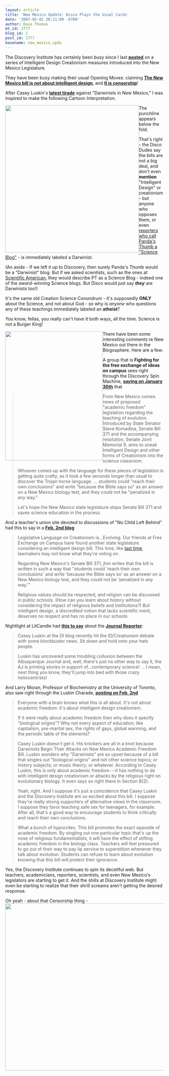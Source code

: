```yaml
---
layout: article
title: 'New Mexico Update: Disco Plays the Usual Cards'
date: '2007-02-02 20:11:00 -0700'
author: Dave Thomas
mt_id: 2777
blog_id: 2
post_id: 2777
basename: new_mexico_upda
---
```

The Discovery Institute has certainly been busy since I last **[posted](/archives/2007/01/creationism-mea.html)** on a series of Intelligent Design Creationism measures introduced into the New Mexico Legislature.

They have been busy making their usual Opening Moves: claiming **[The New Mexico bill is not about intelligent design](http://www.evolutionnews.org/2007/02/darwinists_begin_their_attacks.html#more)**, and **[It is censorship](http://nm4ifreedom.wordpress.com/2007/02/01/censorship-or-freedom-you-decide/)**!

After Casey Luskin's **[latest tirade](http://www.evolutionnews.org/2007/02/darwinists_begin_their_attacks.html)** against "Darwinists in New Mexico," I was inspired to make the following Cartoon Interpretation.

<img src="http://www.nmsr.org/luskin1.gif" alt="" width="425" height="467" style="float:left;" />

The punchline appears below the fold.

That's right - the Disco Dudes say the bills are not a big deal, and don't even **mention** "Intelligent Design" or creationism - but anyone who opposes them, or even [reporters who call Panda's Thumb a "Science Blog"](http://www.abqjournal.com/abqnews/index.php?option=com_content&amp;task=view&amp;id=2292&amp;&amp;Itemid=31) - is immediately labeled a Darwinist.

(An aside - If we left it up to Discovery, then surely Panda's Thumb would be a "Darwinist" blog.  But if we asked scientists, such as the ones at [Scientific American](http://www.sciam.com/media/ad/2005scitechwebawards.gif), they would describe PT as a Science Blog - indeed one of the _award-winning_ Science blogs.  But Disco would just say **_they_** are Darwinists too!)

It's the same old Creation Science Conundrum - it's supposedly **ONLY** about the Science, and not about God - so why is _anyone_ who questions any of these teachings immediately labeled an **atheist**?

You know, fellas, you really can't have it both ways, all the time.  Science is not a Burger King!

<img src="http://www.nmsr.org/luskin2.gif" alt="" width="310" height="409" style="float:left;" />

There have been some interesting comments re New Mexico out there in the Blogosphere.  Here are a few:

A group that is **Fighting for the free exchange of ideas on campus** sees right through the Discovery Spin Machine, **[saying on January 30th](http://www.freeexchangeoncampus.org/index.php?option=com_content&amp;task=view&amp;id=441&amp;Itemid=55)** that 


> From New Mexico comes news of proposed "academic freedom" legislation regarding the teaching of evolution.  Introduced by State Senator Steve Komadina, Senate Bill 371 and the accompanying resolution, Senate Joint Memorial 9, aims to sneak Intelligent Design and other forms of Creationism into the science classroom.
> 
> Whoever comes up with the language for these pieces of legislation is getting quite crafty, as it took a few seconds longer than usual to discover the Trojan horse language. ... students could "reach their own conclusions" and write "because the Bible says so" as an answer on a New Mexico biology test, and they could not be "penalized in any way." 
> 
> Let's hope the New Mexico state legislature stops Senate Bill 371 and saves science education in the process.

And a teacher's union site devoted to discussions of "No Child Left Behind" had this to say in a **[Feb. 2nd blog](http://www.letsgetitright.org/blog/2007/02/legislative_language_on_creati.html)**


> Legislative Language on Creationism is...Evolving.
> Our friends at Free Exchange on Campus have found another state legislature considering an intelligent design bill.  This time, like [last time](http://www.letsgetitright.org/blog/2006/06/a_trojan_horse_in_oklahoma.html), lawmakers may not know what they're voting on. 
> 
> Regarding New Mexico's Senate Bill 371, jhm writes that the bill is written in such a way that "students could 'reach their own conclusions' and write 'because the Bible says so' as an answer on a New Mexico biology test, and they could not be 'penalized in any way.'"
> 
> Religious values should be respected, and religion can be discussed in public schools.  (How can you learn about history without considering the impact of religious beliefs and institutions?)  But intelligent design, a discredited notion that lacks scientific merit, deserves no respect and has no place in our schools.

Nightlight at LitCandle had **[this to say](http://litcandle.blogspot.com/2007/02/stop-presses-new-mex-paper-in-bed.html)** about the **[Journal Reporter](http://www.abqjournal.com/abqnews/index.php?option=com_content&amp;task=view&amp;id=2292&amp;&amp;Itemid=31)**:


> Casey Luskin at the DI blog recently hit the ID/Creationism debate with some blockbuster news. Sit down and hold onto your hats people.
> 
> Luskin has uncovered some troubling collusion between the Albuquerque Journal and, well, there's just no other way to say it, the AJ is printing stories in support of...contemporary science! 
> ...
> I mean, next thing you know, they'll jump into bed with those crazy heliocentrists!

 

And Larry Moran, Professor of Biochemistry at the University of Toronto, also saw right through the Luskin Charade, **[posting on Feb. 2nd](http://sandwalk.blogspot.com/2007/02/casey-luskin-defends-academic-freedom.html)** 


> Everyone with a brain knows what this is all about. It's not about academic freedom: it's about intelligent design creationism.
> 
> If it were really about academic freedom then why does it specify "biological origins"? Why not every aspect of education; like capitalism, pre-marital sex, the rights of gays, global warming, and the periodic table of the elements?
> 
> Casey Luskin doesn't get it. His knickers are all in a knot because Darwinists Begin Their Attacks on New Mexico Academic Freedom Bill. Luskin wonders why "Darwinists" are so upset because of a bill that singles out "biological origins" and not other science topics; or history subjects; or music theory; or whatever. According to Casey Luskin, this is only about academic freedom---it has nothing to do with intelligent design creationism or attacks by the religious right on evolutionary biology. It even says so right there in Section B(2).
> 
> Yeah, right. And I suppose it's just a coincidence that Casey Luskin and the Discovery Institute are so excited about this bill. I suppose they're really strong supporters of alternative views in the classroom. I suppose they favor teaching safe sex for teenagers, for example. After all, that's a good way to encourage students to think critically and reach their own conclusions.
> 
> What a bunch of hypocrites. This bill promotes the exact opposite of academic freedom. By singling out one particular topic that's up the nose of religious fundamentalists, it will have the effect of stifling academic freedom in the biology class. Teachers will feel pressured to go out of their way to pay lip service to superstition whenever they talk about evolution. Students can refuse to learn about evolution knowing that this bill will protect their ignorance.

Yes, the Discovery Institute continues to spin its deceitful web.  But teachers, academicians, reporters, scientists, and even New Mexico's legislators are starting to get it.  And the shills at Discovery Institute might even be starting to realize that their shrill screams aren't getting the desired response.

Oh yeah - about that Censorship thing - 
<img src="http://www.nmsr.org/cese1106.JPG" alt="" width="573" height="530" style="float:left;" />
